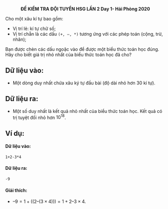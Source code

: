 **<center>ĐỀ KIỂM TRA ĐỘI TUYỂN HSG LẦN 2 Day 1- Hải Phòng 2020</center>**

Cho một xâu kí tự bao gồm:
- Vị trí lẻ: kí tự chữ số;
- Vị trí chẵn là các dấu `(+, –, *)` tương ứng với các phép toán (cộng, trừ, nhân);

Bạn được chèn các dấu ngoặc vào để được một biểu thức toán học đúng. Hãy cho biết giá trị nhỏ nhất của biểu thức toán học đã cho?

## Dữ liệu vào:
- Một dòng duy nhất chứa xâu ký tự đầu bài (độ dài nhỏ hơn $30$ kí tự).

## Dữ liệu ra:
- Một số duy nhất là kết quả nhỏ nhất của biểu thức toán học. Kết quả có trị tuyệt đối nhỏ hơn $10^{18}$.

## Ví dụ:
#### Dữ liệu vào:
```
1+2-3*4
```

#### Dữ liệu ra:
```
-9
```

#### Giải thích:
- $–9 = 1 + ((2–(3×4))) = 1 + 2 – 3×4$.